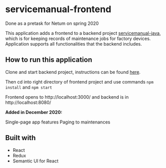 # servicemanual-frontend

Done as a pretask for Netum on spring 2020

This application adds a frontend to a backend project [servicemanual-java](https://github.com/S4nttuS/Servicemanual-java/tree/master/servicemanual-java), which is for keeping records of maintenance jobs for factory devices. Application supports all functionalities that the backend includes.


## How to run this application

Clone and start backend project, instructions can be found [here](https://github.com/S4nttuS/Servicemanual-java/blob/master/servicemanual-java/README.md).

Then cd into right directory of frontend project and use commands 
```npm install``` and ```npm start```

Frontend opens to http://localhost:3000/ and backend is in http://localhost:8080/

**Added in December 2020:**

Single-page app features
Paging to maintenances

## Built with
* React
* Redux
* Semantic UI for React

